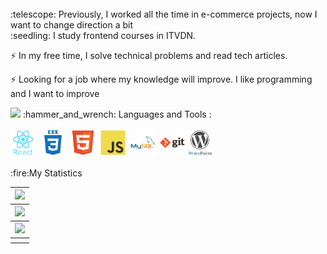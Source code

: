 <div id="header" align="center">
  <img src=""https://i.gifer.com/1FA.gif" width="100"/>
</div>
 :telescope: Previously, I worked all the time in e-commerce projects, now I want to change direction a bit
 <br>                                                    
 :seedling: I study frontend courses in ITVDN.
                                                     
 :zap: In my free time, I solve technical problems and read tech articles.

 :zap: Looking for a job where my knowledge will improve. I like programming and I want to improve                                                 
                                                   
<a>
    <img src="https://readme-typing-svg.demolab.com?font=Fira+Code&pause=1000&color=00A2EF&background=050F2C&center=true&vCenter=true&width=800&lines=Hi!+I+am+a+frontend+developer.">
</a>
:hammer_and_wrench: Languages and Tools :
<br>
<br>
<div>
  <img src="https://github.com/devicons/devicon/blob/master/icons/react/react-original-wordmark.svg" title="React" alt="React" width="40" height="40"/>&nbsp;
  <img src="https://github.com/devicons/devicon/blob/master/icons/css3/css3-plain-wordmark.svg"  title="CSS3" alt="CSS" width="40" height="40"/>&nbsp;
  <img src="https://github.com/devicons/devicon/blob/master/icons/html5/html5-original.svg" title="HTML5" alt="HTML" width="40" height="40"/>&nbsp;
  <img src="https://github.com/devicons/devicon/blob/master/icons/javascript/javascript-original.svg" title="JavaScript" alt="JavaScript" width="40" height="40"/>&nbsp;
  <img src="https://github.com/devicons/devicon/blob/master/icons/mysql/mysql-original-wordmark.svg" title="MySQL"  alt="MySQL" width="40" height="40"/>&nbsp;
  <img src="https://github.com/devicons/devicon/blob/master/icons/git/git-original-wordmark.svg" title="Git" alt="Git" width="40" height="40"/>
  <img src="https://github.com/devicons/devicon/blob/master/icons/wordpress/wordpress-original.svg" title="Wordpress" alt="Wordpress" width="40" height="40"/>                                                                                                            
</div>
<br>
<table>
    <thead>
        <tr style="align: center">:fire:My Statistics</tr>
    </thead>
    <tbody>
        <tr>
            <th>
                <a>
                    <img src="https://github-readme-stats.vercel.app/api?username=KestPetrenko&count_private=true&show_icons=true&theme=algolia&border_radius=20">
                </a>
            </th>
        </tr>
        <tr>
            <th>
                <a>
                    <img src="https://github-readme-streak-stats.herokuapp.com?user=KestPetrenko&theme=algolia&hide_border=true&border_radius=20">
                </a>
            </th>
        </tr>
        <tr>
            <th>
                <a>
                    <img src="https://github-readme-stats.vercel.app/api/top-langs/?username=RomanDelinkevych&count_private=true&show_icons=true&theme=algolia&border_radius=20">
                </a>
            </th>
        </tr>
        <tr>
            <th>

